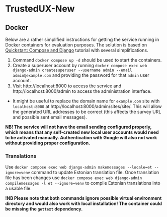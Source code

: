 # TrustedUX-New

## Docker

Below are a rather simplified instructions for getting the service running in Docker containers for evaluation purposes.
The solution is based on [Quickstart: Compose and Django](https://github.com/docker/awesome-compose/tree/master/official-documentation-samples/django/)
tutorial with several simplifications.

1. Command `docker compose up -d` should be used to start the containers.
2. Create a superuser account by running
`docker compose exec web django-admin createsuperuser --username admin --email admin@example.com` and providing the
password for that `admin` user account.
3. Visit http://localhost:8000 to access the service and http://localhost:8000/admin to access the administration
interface.
  - It might be useful to replace the domain name for `example.com` site with `localhost:8000` at
http://localhost:8000/admin/sites/site/. This will allow the generated URL addresses to be correct (this affects the
survey URL and possible sent email messages).

**NB! The service will not have the email sending configured properly, which means that any self-created new local user
accounts would need to be activated manually. Authentication with Google will also not work without providing proper
configuration.**

### Translations

Use `docker compose exec web django-admin makemessages --locale=et --ignore=venv` command to update Estonian translation
file. Once translation file has been changes use
`docker compose exec web django-admin compilemessages -l et --ignore=venv` to compile Estonian translations into a
usable file.

**!NB Please note that both commands ignore possible virtual environment directory and would also work with local
installation! The container could be missing the `gettext` dependency.**